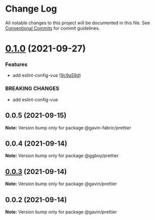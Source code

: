 # Change Log

All notable changes to this project will be documented in this file.
See [Conventional Commits](https://conventionalcommits.org) for commit guidelines.

# [0.1.0](https://github.com/G-G-boy/fabric/compare/@gavin-fabric/prettier@0.0.5...@gavin-fabric/prettier@0.1.0) (2021-09-27)

### Features

- add eslint-config-vue ([9c9a59d](https://github.com/G-G-boy/fabric/commit/9c9a59dd12dccdd8b09274f75b4b598ce787c0bb))

### BREAKING CHANGES

- add eslint-config-vue

## 0.0.5 (2021-09-15)

**Note:** Version bump only for package @gavin-fabric/prettier

## 0.0.4 (2021-09-14)

**Note:** Version bump only for package @ggboy/prettier

## [0.0.3](https://github.com/G-G-boy/fabric/compare/@gavin/prettier@0.0.2...@gavin/prettier@0.0.3) (2021-09-14)

**Note:** Version bump only for package @gavin/prettier

## 0.0.2 (2021-09-14)

**Note:** Version bump only for package @gavin/prettier
